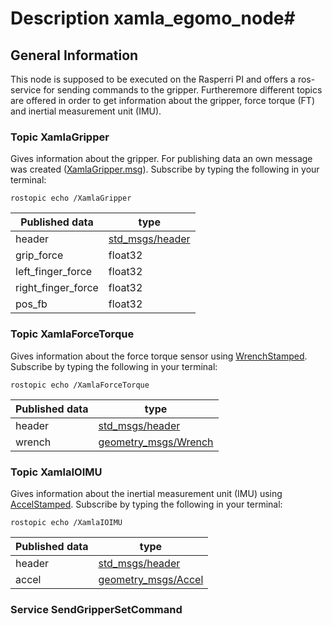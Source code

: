 # Description xamla_egomo_node#

## General Information ##

This node is supposed to be executed on the Rasperri PI and offers a ros-service for sending commands to the gripper. Furtheremore different topics are offered in order to get information about the gripper, force torque (FT) and inertial measurement unit (IMU).

### Topic XamlaGripper ###

Gives information about the gripper. For publishing data an own message was created ([XamlaGripper.msg](https://github.com/Xamla/xamla_egomo/tree/master/egomo_msgs/msg)). Subscribe by typing the following in your terminal:

    rostopic echo /XamlaGripper

Published data | type
---------|-----------
header   | [std_msgs/header](http://docs.ros.org/jade/api/std_msgs/html/msg/Header.html)
grip_force | float32
left_finger_force | float32
right_finger_force | float32
pos_fb | float32

### Topic XamlaForceTorque ###

Gives information about the force torque sensor using [WrenchStamped](http://docs.ros.org/jade/api/geometry_msgs/html/msg/WrenchStamped.html). Subscribe by typing the following in your terminal: 

    rostopic echo /XamlaForceTorque

Published data | type
---------|-----------
header   | [std_msgs/header](http://docs.ros.org/jade/api/std_msgs/html/msg/Header.html)
wrench   | [geometry_msgs/Wrench](http://docs.ros.org/jade/api/geometry_msgs/html/msg/Wrench.html)

### Topic XamlaIOIMU ###

Gives information about the inertial measurement unit (IMU) using [AccelStamped](http://docs.ros.org/jade/api/geometry_msgs/html/msg/AccelStamped.html). Subscribe by typing the following in your terminal: 

    rostopic echo /XamlaIOIMU

Published data | type
---------|-----------
header   | [std_msgs/header](http://docs.ros.org/jade/api/std_msgs/html/msg/Header.html)
accel   | [geometry_msgs/Accel](http://docs.ros.org/jade/api/geometry_msgs/html/msg/Accel.html)

### Service SendGripperSetCommand ###
